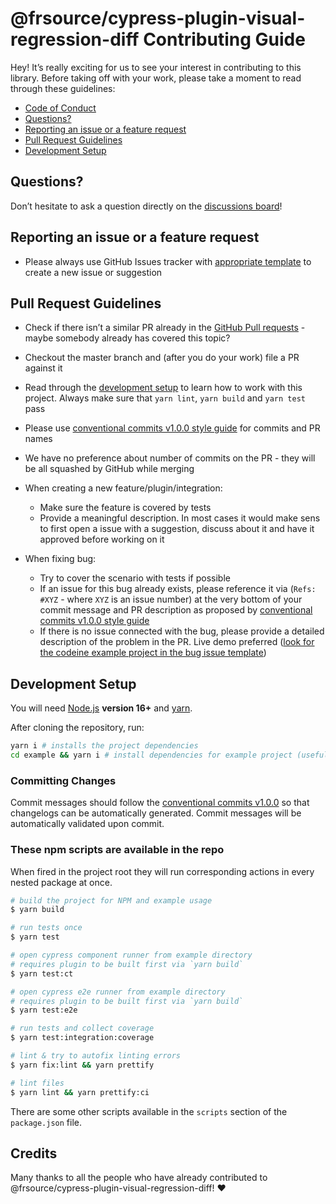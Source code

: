 # @frsource/cypress-plugin-visual-regression-diff Contributing Guide

Hey! It’s really exciting for us to see your interest in contributing to this library. Before taking off with your work, please take a moment to read through these guidelines:

- [Code of Conduct](https://github.com/FRSOURCE/cypress-plugin-visual-regression-diff/blob/master/CODE_OF_CONDUCT.md)
- [Questions?](#questions)
- [Reporting an issue or a feature request](#reporing-an-issue-or-a-feature-request)
- [Pull Request Guidelines](#pull-request-guidelines)
- [Development Setup](#development-setup)

## Questions?

Don’t hesitate to ask a question directly on the [discussions board](https://github.com/FRSOURCE/cypress-plugin-visual-regression-diff/discussions)!

## Reporting an issue or a feature request

- Please always use GitHub Issues tracker with [appropriate template](https://github.com/login?return_to=https%3A%2F%2Fgithub.com%2FFRSOURCE%2Fcypress-plugin-visual-regression-diff%2Fissues%2Fnew%2Fchoose) to create a new issue or suggestion

## Pull Request Guidelines

- Check if there isn’t a similar PR already in the [GitHub Pull requests](https://github.com/FRSOURCE/cypress-plugin-visual-regression-diff/pulls) - maybe somebody already has covered this topic?

- Checkout the master branch and (after you do your work) file a PR against it

- Read through the [development setup](#development-setup) to learn how to work with this project. Always make sure that `yarn lint`, `yarn build` and `yarn test` pass

- Please use [conventional commits v1.0.0 style guide](https://www.conventionalcommits.org/en/v1.0.0/) for commits and PR names

- We have no preference about number of commits on the PR - they will be all squashed by GitHub while merging

- When creating a new feature/plugin/integration:
  - Make sure the feature is covered by tests
  - Provide a meaningful description. In most cases it would make sens to first open a issue with a suggestion, discuss about it and have it approved before working on it

- When fixing bug:
  - Try to cover the scenario with tests if possible
  - If an issue for this bug already exists, please reference it via (`Refs: #XYZ` - where `XYZ` is an issue number) at the very bottom of your commit message and PR description as proposed by [conventional commits v1.0.0 style guide](https://www.conventionalcommits.org/en/v1.0.0/#commit-message-with-multi-paragraph-body-and-multiple-footers)
  - If there is no issue connected with the bug, please provide a detailed description of the problem in the PR. Live demo preferred ([look for the codeine example project in the bug issue template](https://github.com/FRSOURCE/cypress-plugin-visual-regression-diff/blob/master/.github/ISSUE_TEMPLATE/bug_report.md))

## Development Setup

<!-- textlint-disable spelling -->
You will need [Node.js](https://nodejs.org/en/) **version 16+** and [yarn](https://yarnpkg.com/getting-started/install).
<!-- textlint-enable -->

After cloning the repository, run:

``` bash
yarn i # installs the project dependencies
cd example && yarn i # install dependencies for example project (useful for testing)
```

### Committing Changes

Commit messages should follow the [conventional commits v1.0.0](https://www.conventionalcommits.org/en/v1.0.0/) so that changelogs can be automatically generated. Commit messages will be automatically validated upon commit.

### These npm scripts are available in the repo

When fired in the project root they will run corresponding actions in every nested package at once.

``` bash
# build the project for NPM and example usage
$ yarn build

# run tests once
$ yarn test

# open cypress component runner from example directory
# requires plugin to be built first via `yarn build`
$ yarn test:ct

# open cypress e2e runner from example directory
# requires plugin to be built first via `yarn build`
$ yarn test:e2e

# run tests and collect coverage
$ yarn test:integration:coverage

# lint & try to autofix linting errors
$ yarn fix:lint && yarn prettify

# lint files
$ yarn lint && yarn prettify:ci
```

There are some other scripts available in the `scripts` section of the `package.json` file.

## Credits

Many thanks to all the people who have already contributed to @frsource/cypress-plugin-visual-regression-diff! ❤️
